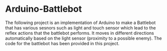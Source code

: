 # Arduino-Battlebot
The following project is an implementation of Arduino to make a Battlebot that has various sesnors such as light and touch sensor which lead to the reflex actions that the battlebot performs. It moves in different directions automatically based on the light sensor (proximity to a possible enemy). The code for the battlebot has been provided in this project.
